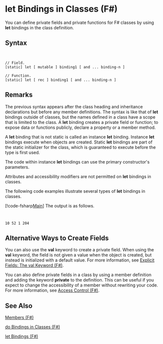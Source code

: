 # let Bindings in Classes (F#)

You can define private fields and private functions for F# classes by using **let** bindings in the class definition.


## Syntax


```


// Field.
[static] let [ mutable ] binding1 [ and ... binding-n ]

// Function.
[static] let [ rec ] binding1 [ and ... binding-n ]

```



## Remarks
The previous syntax appears after the class heading and inheritance declarations but before any member definitions. The syntax is like that of **let** bindings outside of classes, but the names defined in a class have a scope that is limited to the class. A **let** binding creates a private field or function; to expose data or functions publicly, declare a property or a member method.

A **let** binding that is not static is called an instance **let** binding. Instance **let** bindings execute when objects are created. Static **let** bindings are part of the static initializer for the class, which is guaranteed to execute before the type is first used.

The code within instance **let** bindings can use the primary constructor's parameters.

Attributes and accessibility modifiers are not permitted on **let** bindings in classes.

The following code examples illustrate several types of **let** bindings in classes.

[!code-fsharp[Main](snippets/fslangref1/snippet3001.fs)]
    The output is as follows.



```


10 52 1 204

```



## Alternative Ways to Create Fields
You can also use the **val** keyword to create a private field. When using the **val** keyword, the field is not given a value when the object is created, but instead is initialized with a default value. For more information, see [Explicit Fields: The val Keyword &#40;F&#35;&#41;](Explicit-Fields-The-val-Keyword-%5BFSharp%5D.md).

You can also define private fields in a class by using a member definition and adding the keyword **private** to the definition. This can be useful if you expect to change the accessibility of a member without rewriting your code. For more information, see [Access Control &#40;F&#35;&#41;](Access-Control-%5BFSharp%5D.md).


## See Also
[Members &#40;F&#35;&#41;](Members-%5BFSharp%5D.md)

[do Bindings in Classes &#40;F&#35;&#41;](do-Bindings-in-Classes-%5BFSharp%5D.md)

[let Bindings &#40;F&#35;&#41;](let-Bindings-%5BFSharp%5D.md)

